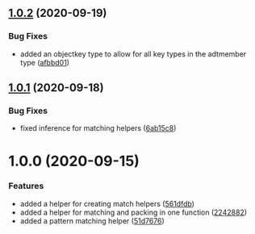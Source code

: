 ## [1.0.2](https://github.com/kirruss/adt/compare/v1.0.1...v1.0.2) (2020-09-19)


### Bug Fixes

* added an objectkey type to allow for all key types in the adtmember type ([afbbd01](https://github.com/kirruss/adt/commit/afbbd0123e02af0b43306b67a455fdc8670ea4c7))

## [1.0.1](https://github.com/kirruss/adt/compare/v1.0.0...v1.0.1) (2020-09-18)


### Bug Fixes

* fixed inference for matching helpers ([6ab15c8](https://github.com/kirruss/adt/commit/6ab15c8cfbbedb8c7b3c6c1ec9b4d5c59bb10694))

# 1.0.0 (2020-09-15)


### Features

* added a helper for creating match helpers ([561dfdb](https://github.com/kirruss/adt/commit/561dfdb6d13dd0656061e9f1013017be844faad7))
* added a helper for matching and packing in one function ([2242882](https://github.com/kirruss/adt/commit/22428828a47b8c5dbfd70f6af2e9fb141124ee3f))
* added a pattern matching helper ([51d7676](https://github.com/kirruss/adt/commit/51d7676ef311337e91f0d9763cfd587a010cb649))
